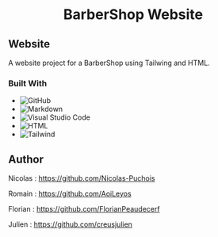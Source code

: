 

<h1 align="center">BarberShop Website</h1>


## Website

A website project for a BarberShop using Tailwing and HTML.


### Built With

- ![GitHub](https://img.shields.io/badge/github-%23121011.svg?style=for-the-badge&logo=github&logoColor=white)
- ![Markdown](https://img.shields.io/badge/markdown-%23000000.svg?style=for-the-badge&logo=markdown&logoColor=white)
- ![Visual Studio Code](https://img.shields.io/badge/Visual%20Studio%20Code-0078d7.svg?style=for-the-badge&logo=visual-studio-code&logoColor=white)
- ![HTML](https://img.shields.io/badge/HTML-orange?style=for-the-badge&logo=HTML5)
- ![Tailwind](https://img.shields.io/badge/Tailwind-lightblue?style=for-the-badge&logo=Tailwind)


## Author

Nicolas : https://github.com/Nicolas-Puchois

Romain : https://github.com/AoiLeyos

Florian : https://github.com/FlorianPeaudecerf

Julien : https://github.com/creusjulien



